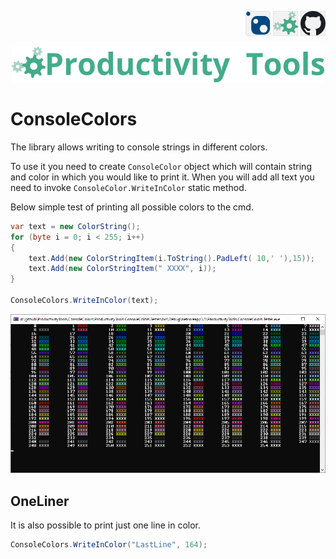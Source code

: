 <!--Category:C#,PowerShell--> 
 <p align="right">
        <a href="https://www.nuget.org/packages/ProductivityTools.ConsoleColors/"><img   src="Images/Header/Nuget_border_40px.png" /></a>
        <a href="http://productivitytools.tech/consolecolors/"><img src="Images/Header/ProductivityTools_green_40px_2.png" /><a> 
        <a href="https://github.com/pwujczyk/ProductivityTools.ConsoleColors"><img src="Images/Header/Github_border_40px.png" /></a>
</p>
<p align="center">
    <a href="http://productivitytools.tech/">
        <img src="Images/Header/LogoTitle_green_500px.png" />
    </a>
</p>


# ConsoleColors

The library allows writing to console strings in different colors.
<!--more-->

To use it you need to create ```ConsoleColor``` object which will contain string and color in which you would like to print it. 
When you will add all text you need to invoke ```ConsoleColor.WriteInColor``` static method.

Below simple test of printing all possible colors to the cmd.

```c#
var text = new ColorString();
for (byte i = 0; i < 255; i++)
{
    text.Add(new ColorStringItem(i.ToString().PadLeft( 10,' '),15));
    text.Add(new ColorStringItem(" XXXX", i));
}

ConsoleColors.WriteInColor(text);
```
<!--og-image-->
![Console Colors Tester](Images/TesterConsoleColors.png)

## OneLiner

It is also possible to print just one line in color.

```C#
ConsoleColors.WriteInColor("LastLine", 164);
```